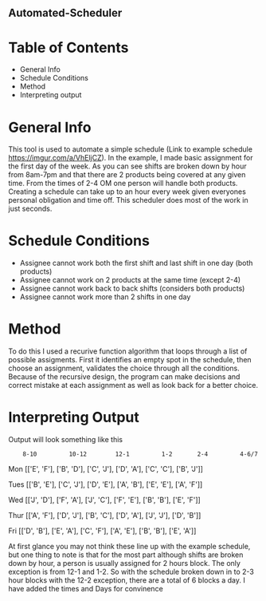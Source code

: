 ## Automated-Scheduler

# Table of Contents
- General Info
- Schedule Conditions
- Method
- Interpreting output

# General Info
This tool is used to automate a simple schedule (Link to example schedule https://imgur.com/a/VhEljCZ). In the example, I made basic assignment for the first day of the week. As you can see shifts are broken down by hour from 8am-7pm and that there are 2 products being covered at any given time. From the times of 2-4 OM one person will handle both products. Creating a schedule can take up to an hour every week given everyones personal obligation and time off. This scheduler does most of the work in just seconds. 

# Schedule Conditions

- Assignee cannot work both the first shift and last shift in one day (both products)
- Assignee cannot work on 2 products at the same time (except 2-4)
- Assignee cannot work back to back shifts (considers both products)
- Assignee cannot work more than 2 shifts in one day

# Method 

To do this I used a recurive function algorithm that loops through a list of possible assigments. First it identifies an empty spot in the schedule, then choose an assignment, validates the choice through all the conditions. Because of the recursive design, the program can make decisions and correct mistake at each assignment as well as look back for a better choice.

# Interpreting Output

Output will look something like this 

        8-10         10-12        12-1         1-2       2-4         4-6/7
Mon  [['E', 'F'], ['B', 'D'], ['C', 'J'], ['D', 'A'], ['C', 'C'], ['B', 'J']]
 
Tues [['B', 'E'], ['C', 'J'], ['D', 'E'], ['A', 'B'], ['E', 'E'], ['A', 'F']]
 
Wed  [['J', 'D'], ['F', 'A'], ['J', 'C'], ['F', 'E'], ['B', 'B'], ['E', 'F']]
 
Thur [['A', 'F'], ['D', 'J'], ['B', 'C'], ['D', 'A'], ['J', 'J'], ['D', 'B']]
 
Fri  [['D', 'B'], ['E', 'A'], ['C', 'F'], ['A', 'E'], ['B', 'B'], ['E', 'A']]


At first glance you may not think these line up with the example schedule, but one thing to note is that for the most part although shifts are broken down by hour, a person is usually assigned for 2 hours block. The only exception is from 12-1 and 1-2. So with the schedule broken down in to 2-3 hour blocks with the 12-2 exception, there are a total of 6 blocks a day. I have added the times and Days for convinence
